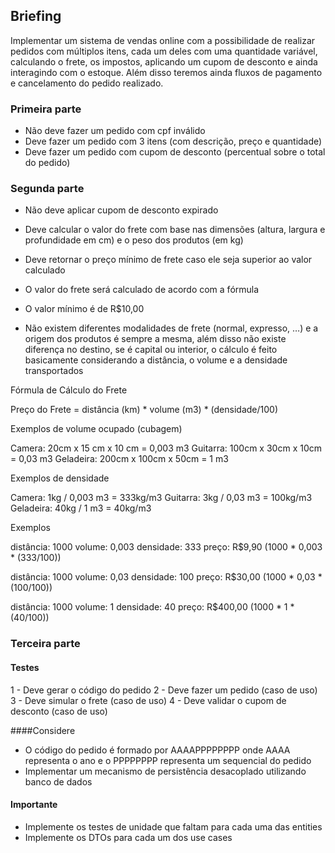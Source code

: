 ## Briefing
Implementar um sistema de vendas online com a possibilidade de realizar pedidos com múltiplos itens, cada um deles com uma quantidade variável, calculando o frete, os impostos, aplicando um cupom de desconto e ainda interagindo com o estoque. Além disso teremos ainda fluxos de pagamento e cancelamento do pedido realizado.

### Primeira parte
- Não deve fazer um pedido com cpf inválido
- Deve fazer um pedido com 3 itens (com descrição, preço e quantidade)
- Deve fazer um pedido com cupom de desconto (percentual sobre o total do pedido)

### Segunda parte
- Não deve aplicar cupom de desconto expirado
- Deve calcular o valor do frete com base nas dimensões (altura, largura e profundidade em cm) e o peso dos produtos (em kg)
- Deve retornar o preço mínimo de frete caso ele seja superior ao valor calculado

- O valor do frete será calculado de acordo com a fórmula
- O valor mínimo é de R$10,00
- Não existem diferentes modalidades de frete (normal, expresso, …) e a origem dos produtos é sempre a mesma, além disso não existe diferença no destino, se é capital ou interior, o cálculo é feito basicamente considerando a distância, o volume e a densidade transportados

Fórmula de Cálculo do Frete

Preço do Frete = distância (km) * volume (m3) * (densidade/100)

Exemplos de volume ocupado (cubagem)

Camera: 20cm x 15 cm x 10 cm = 0,003 m3
Guitarra: 100cm x 30cm x 10cm = 0,03 m3
Geladeira: 200cm x 100cm x 50cm = 1 m3

Exemplos de densidade

Camera: 1kg / 0,003 m3 = 333kg/m3
Guitarra: 3kg / 0,03 m3 = 100kg/m3
Geladeira: 40kg / 1 m3 = 40kg/m3

Exemplos

distância: 1000
volume: 0,003
densidade: 333
preço: R$9,90 (1000 * 0,003 * (333/100))

distância: 1000
volume: 0,03
densidade: 100
preço: R$30,00 (1000 * 0,03 * (100/100))

distância: 1000
volume: 1
densidade: 40
preço: R$400,00 (1000 * 1 * (40/100))

### Terceira parte
#### Testes

1 - Deve gerar o código do pedido
2 - Deve fazer um pedido (caso de uso)
3 - Deve simular o frete (caso de uso)
4 - Deve validar o cupom de desconto (caso de uso)


####Considere

- O código do pedido é formado por AAAAPPPPPPPP onde AAAA representa o ano e o PPPPPPPP representa um sequencial do pedido
- Implementar um mecanismo de persistência desacoplado utilizando banco de dados

#### Importante

- Implemente os testes de unidade que faltam para cada uma das entities
- Implemente os DTOs para cada um dos use cases

